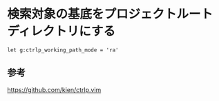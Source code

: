 ﻿# 検索対象の基底をプロジェクトルートディレクトリにする

```clike
let g:ctrlp_working_path_mode = 'ra'
```


## 参考
https://github.com/kien/ctrlp.vim
